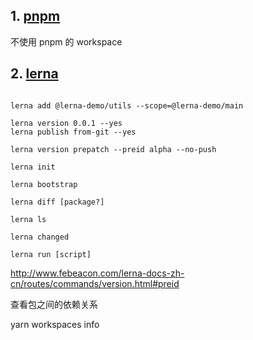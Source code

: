 
## 1. [pnpm](https://zhuanlan.zhihu.com/p/373935751)

不使用 pnpm 的 workspace

<!-- 
pnpm i xxx -save-dev -w

pnpm i @test/utils -r --filter @test/ui

pnpm i xxx -r --filter @test/web

https://zhuanlan.zhihu.com/p/427588430

https://segmentfault.com/a/1190000040988970 -->

## 2. [lerna](https://www.lernajs.cn/)

```

lerna add @lerna-demo/utils --scope=@lerna-demo/main

lerna version 0.0.1 --yes
lerna publish from-git --yes

lerna version prepatch --preid alpha --no-push

lerna init

lerna bootstrap

lerna diff [package?]

lerna ls

lerna changed

lerna run [script]
```

http://www.febeacon.com/lerna-docs-zh-cn/routes/commands/version.html#preid

查看包之间的依赖关系

yarn workspaces info 
